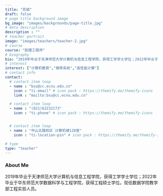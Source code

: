 ```yaml
---
title: "苏斌"
draft: false
# page title background image
bg_image: "images/backgrounds/page-title.jpg"
# meta description
description : ""
# teacher portrait
image: "images/teachers/teacher-2.jpg"
# course
course: "助理工程师"
# biography
bio: "2019年毕业于天津师范大学计算机与信息工程学院，获得工学学士学位；2022年毕业于华东师范大学数据科学与工程学院，获得工程硕士学位。现任数据学院教学部工程实验人员。"
# interest
interest: ["计算机教育","推荐系统","高性能计算"]
# contact info
contact:
  # contact item loop
  - name : "bsu@cc.ecnu.edu.cn"
    icon : "ti-email" # icon pack : https://themify.me/themify-icons
    link : "mailto:bsu@cc.ecnu.edu.cn"

  # contact item loop
  - name : "(021)62232173"
    icon : "ti-phone" # icon pack : https://themify.me/themify-icons


  # contact item loop
  - name : "中山北路校区 计算机楼128室"
    icon : "ti-location-pin" # icon pack : https://themify.me/themify-icons

# type
type: "teacher"
---
```


### About Me
2019年毕业于天津师范大学计算机与信息工程学院，获得工学学士学位；2022年毕业于华东师范大学数据科学与工程学院，获得工程硕士学位。现任数据学院教学部工程实验人员。
